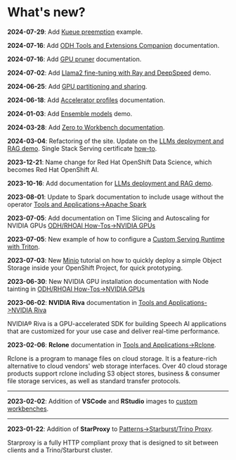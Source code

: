 # What's new?

**2024-07-29**: Add [Kueue preemption](**/odh-rhoai/kueue-premption/readme.md) example.

**2024-07-16**: Add [ODH Tools and Extensions Companion](../odh-rhoai/odh-tools-and-extensions-companion.md) documentation.

**2024-07-16**: Add [GPU pruner](../odh-rhoai/gpu-pruner.md) documentation.

**2024-07-02**: Add [Llama2 fine-tuning with Ray and DeepSpeed](../demos/llama2-finetune/llama2-finetune.md) demo.

**2024-06-25**: Add [GPU partitioning and sharing](../odh-rhoai/nvidia-gpus.md).

**2024-06-18**: Add [Accelerator profiles](../odh-rhoai/accelerator-profiles.md) documentation.

**2024-01-03**: Add [Ensemble models](../tools-and-applications/ensemble-serving/ensemble-serving.md) demo.

**2024-03-28**: Add [Zero to Workbench documentation](../odh-rhoai/from-zero-to-workbench/using-cli.md).

**2024-03-04**: Refactoring of the site. Update on the [LLMs deployment and RAG demo](../demos/llm-chat-doc/llm-chat-doc.md). Single Stack Serving certificate [how-to](../odh-rhoai/single-stack-serving-certificate.md).

**2023-12-21**: Name change for Red Hat OpenShift Data Science, which becomes Red Hat OpenShift AI.

**2023-10-16**: Add documentation for [LLMs deployment and RAG demo](../demos/llm-chat-doc/llm-chat-doc.md).

**2023-08-01**: Update to Spark documentation to include usage without the operator [Tools and Applications->Apache Spark](../tools-and-applications/apache-spark/apache-spark.md)

**2023-07-05**: Add documentation on Time Slicing and Autoscaling for NVIDIA GPUs [ODH/RHOAI How-Tos->NVIDIA GPUs](../odh-rhoai/nvidia-gpus.md)

**2023-07-05**: New example of how to configure a [Custom Serving Runtime with Triton](../odh-rhoai/custom-runtime-triton.md).

**2023-07-03**: New [Minio](../tools-and-applications/minio/minio.md) tutorial on how to quickly deploy a simple Object Storage inside your OpenShift Project, for quick prototyping.

**2023-06-30**: New NVIDIA GPU installation documentation with Node tainting in [ODH/RHOAI How-Tos->NVIDIA GPUs](../odh-rhoai/nvidia-gpus.md)

**2023-06-02**: **NVIDIA Riva** documentation in [Tools and Applications->NVIDIA Riva](../tools-and-applications/riva/riva.md)

NVIDIA® Riva is a GPU-accelerated SDK for building Speech AI applications that are customized for your use case and deliver real-time performance.

**2023-02-06**: **Rclone** documentation in [Tools and Applications->Rclone](../tools-and-applications/rclone/rclone.md).

Rclone is a program to manage files on cloud storage. It is a feature-rich alternative to cloud vendors' web storage interfaces. Over 40 cloud storage products support rclone including S3 object stores, business & consumer file storage services, as well as standard transfer protocols.

---

**2023-02-02**: Addition of **VSCode** and **RStudio** images to [custom workbenches](../odh-rhoai/custom-notebooks.md#image-source-and-pre-built-images).

---

**2023-01-22**: Addition of **StarProxy** to [Patterns->Starburst/Trino Proxy](../patterns/starproxy/starproxy.md).

Starproxy is a fully HTTP compliant proxy that is designed to sit between clients and a Trino/Starburst cluster.
